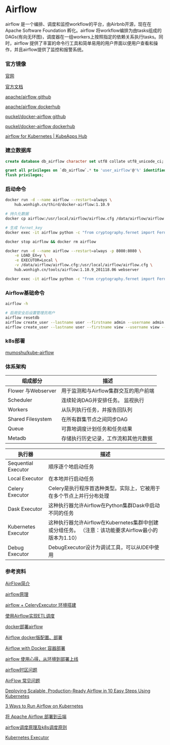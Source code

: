 # Airflow

airflow 是一个编排、调度和监控workflow的平台，由Airbnb开源，现在在Apache Software Foundation 孵化。airflow 将workflow编排为由tasks组成的DAGs(有向无环图)，调度器在一组workers上按照指定的依赖关系执行tasks。同时，airflow 提供了丰富的命令行工具和简单易用的用户界面以便用户查看和操作，并且airflow提供了监控和报警系统。

### 官方镜像

[官网](https://airflow.apache.org)

[官方文档](https://airflow.apache.org/docs/1.10.9/)

[apache/airflow github](https://github.com/apache/airflow)

[apache/airflow dockerhub](https://hub.docker.com/r/apache/airflow)

[puckel/docker-airflow github](https://github.com/puckel/docker-airflow)

[puckel/docker-airflow dockerhub](https://registry.hub.docker.com/r/puckel/docker-airflow)

[airflow for Kubernetes | KubeApps Hub](https://hub.kubeapps.com/charts/stable/airflow)

### 建立数据库

```sql
create database db_airflow character set utf8 collate utf8_unicode_ci;

grant all privileges on `db_airflow`.* to 'user_airflow'@'%' identified by 'scm_airflow';
flush privileges;
```

### 启动命令

```sh
docker run -d --name airflow --restart=always \
	hub.wonhigh.cn/third/docker-airflow:1.10.9

# 持久化数据
docker cp airflow:/usr/local/airflow/airflow.cfg /data/airflow/airflow.cfg

# 生成 fernet_key
docker exec -it airflow python -c "from cryptography.fernet import Fernet; FERNET_KEY = Fernet.generate_key().decode(); print(FERNET_KEY)"

docker stop airflow && docker rm airflow

docker run -d --name airflow --restart=always -p 8080:8080 \
	-e LOAD_EX=y \
	-e EXECUTOR=Local \
	-v /data/airflow/airflow.cfg:/usr/local/airflow/airflow.cfg \
	hub.wonhigh.cn/tools/airflow:1.10.9_201118.06 webserver

docker exec -it airflow python -c "from cryptography.fernet import Fernet; FERNET_KEY = Fernet.generate_key().decode(); print(FERNET_KEY)"
```

### Airflow基础命令

```sh
airflow -h

# 启用安全后设置管理员用户
airflow resetdb
airflow create_user --lastname user --firstname admin --username admin --email yang.lei@belle.com.cn --role Admin --password admin2#Air
airflow create_user --lastname user --firstname view --username view --email view_user@mail.com --role Viewer --password view2#Air
```

### k8s部署

[mumoshu/kube-airflow](https://github.com/mumoshu/kube-airflow)

### 体系架构

组成部分           | 描述
-------------------|--------------------------------------
Flower 与Webserver | 用于监测和与Airflow集群交互的用户前端
Scheduler          | 连续轮询DAG并安排任务。 监视执行
Workers            | 从队列执行任务，并报告回队列
Shared Filesystem  | 在所有群集节点之间同步DAG
Queue              | 可靠地调度计划任务和任务结果
Metadb             | 存储执行历史记录，工作流和其他元数据

执行器              | 描述
--------------------|----------------------------------------------------------------------------------------------------
Sequential Executor | 顺序逐个地启动任务
Local Executor      | 在本地并行启动任务
Celery Executor     | Celery是执行程序首选种类型。实际上，它被用于在多个节点上并行分布处理
Dask Executor       | 这种执行器允许Airflow在Python集群Dask中启动不同的任务
Kubernetes Executor | 这种执行器允许Airflow在Kubernetes集群中创建或分组任务。 （注意：该功能要求Airflow最小的版本为1.10）
Debug Executor      | DebugExecutor设计为调试工具，可以从IDE中使用

### 参考资料

[AirFlow简介](https://www.cnblogs.com/cord/p/9450910.html)

[airflow原理](https://www.cnblogs.com/hongfeng2019/p/11847400.html)

[airflow + CeleryExecutor 环境搭建](https://www.cnblogs.com/cord/p/9226608.html)

[使用Airflow实现ETL调度](https://www.cnblogs.com/yuuken/p/11270159.html)

[docker部署airflow](https://www.cnblogs.com/barneywill/p/10397260.html)

[Airflow docker版配置、部署](https://blog.csdn.net/Frederick_w/article/details/105706861)

[Airflow with Docker 容器部署](https://medium.com/@cchangleo/airflow-with-docker-%E5%AE%B9%E5%99%A8%E9%83%A8%E7%BD%B2-part2-8ddb83dc2d4a)

[airflow 使用心得，从环境到部署上线](https://blog.csdn.net/youzi_yun/article/details/90141362)

[airflow时区问题](https://blog.csdn.net/luanpeng825485697/article/details/105116369)

[AirFlow 常见问题](https://blog.csdn.net/gqj54082161/article/details/103756354/)

[Deploying Scalable, Production-Ready Airflow in 10 Easy Steps Using Kubernetes](https://levelup.gitconnected.com/deploying-scalable-production-ready-airflow-in-10-easy-steps-using-kubernetes-4f449d01f47a)

[3 Ways to Run Airflow on Kubernetes](https://fullstaq.com/run-airflow-kubernetes/#a-nameheading-k8skedaausing-keda-with-airflow)

[将 Apache Airflow 部署到云端](https://aws.amazon.com/cn/blogs/china/deploy-apache-airflow-to-the-cloud/)

[airflow调度原理及k8s调度原则](https://blog.csdn.net/wangyhwyh753/article/details/103427926)

[Kubernetes Executor](https://airflow.apache.org/docs/apache-airflow/stable/executor/kubernetes.html)
